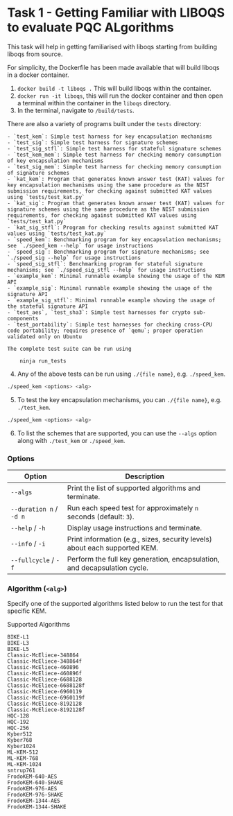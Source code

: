# Task 1 - Getting Familiar with LIBOQS to evaluate PQC ALgorithms

This task will help in getting familiarised with liboqs starting from building liboqs from source.

For simplicity, the Dockerfile has been made available that will build liboqs in a docker container.

1. `docker build -t liboqs .` This will build liboqs within the container.
2. `docker run -it liboqs`, this will run the docker container and then open a terminal within the container in the `liboqs` directory.
3. In the terminal, navigate to `/build/tests`.

There are also a variety of programs built under the `tests` directory:

	- `test_kem`: Simple test harness for key encapsulation mechanisms
	- `test_sig`: Simple test harness for signature schemes
	- `test_sig_stfl`: Simple test harness for stateful signature schemes
	- `test_kem_mem`: Simple test harness for checking memory consumption of key encapsulation mechanisms
	- `test_sig_mem`: Simple test harness for checking memory consumption of signature schemes
	- `kat_kem`: Program that generates known answer test (KAT) values for key encapsulation mechanisms using the same procedure as the NIST submission requirements, for checking against submitted KAT values using `tests/test_kat.py`
	- `kat_sig`: Program that generates known answer test (KAT) values for signature schemes using the same procedure as the NIST submission requirements, for checking against submitted KAT values using `tests/test_kat.py`
	- `kat_sig_stfl`: Program for checking results against submitted KAT values using `tests/test_kat.py`
	- `speed_kem`: Benchmarking program for key encapsulation mechanisms; see `./speed_kem --help` for usage instructions
	- `speed_sig`: Benchmarking program for signature mechanisms; see `./speed_sig --help` for usage instructions
	- `speed_sig_stfl`: Benchmarking program for stateful signature mechanisms; see `./speed_sig_stfl --help` for usage instructions
	- `example_kem`: Minimal runnable example showing the usage of the KEM API
	- `example_sig`: Minimal runnable example showing the usage of the signature API
	- `example_sig_stfl`: Minimal runnable example showing the usage of the stateful signature API
	- `test_aes`, `test_sha3`: Simple test harnesses for crypto sub-components
	- `test_portability`: Simple test harnesses for checking cross-CPU code portability; requires presence of `qemu`; proper operation validated only on Ubuntu

	The complete test suite can be run using

		ninja run_tests

4. Any of the above tests can be run using `./{file name}`, e.g. `./speed_kem`.

```bash
./speed_kem <options> <alg>
```
5. To test the key encapsulation mechanisms, you can  `./{file name}`, e.g. `./test_kem`.

```bash
./speed_kem <options> <alg>
```

6. To list the schemes that are supported, you can use the `--algs` option along with `./test_kem` or `./speed_kem`.

### Options

| Option             | Description                                                                   |
|---------------------|-------------------------------------------------------------------------------|
| `--algs`           | Print the list of supported algorithms and terminate.                        |
| `--duration n` / `-d n` | Run each speed test for approximately `n` seconds (default: `3`).             |
| `--help` / `-h`    | Display usage instructions and terminate.                                    |
| `--info` / `-i`    | Print information (e.g., sizes, security levels) about each supported KEM.   |
| `--fullcycle` / `-f` | Perform the full key generation, encapsulation, and decapsulation cycle.      |

### Algorithm (`<alg>`)

Specify one of the supported algorithms listed below to run the test for that specific KEM.

Supported Algorithms

    BIKE-L1
    BIKE-L3
    BIKE-L5
    Classic-McEliece-348864
    Classic-McEliece-348864f
    Classic-McEliece-460896
    Classic-McEliece-460896f
    Classic-McEliece-6688128
    Classic-McEliece-6688128f
    Classic-McEliece-6960119
    Classic-McEliece-6960119f
    Classic-McEliece-8192128
    Classic-McEliece-8192128f
    HQC-128
    HQC-192
    HQC-256
    Kyber512
    Kyber768
    Kyber1024
    ML-KEM-512
    ML-KEM-768
    ML-KEM-1024
    sntrup761
    FrodoKEM-640-AES
    FrodoKEM-640-SHAKE
    FrodoKEM-976-AES
    FrodoKEM-976-SHAKE
    FrodoKEM-1344-AES
    FrodoKEM-1344-SHAKE
